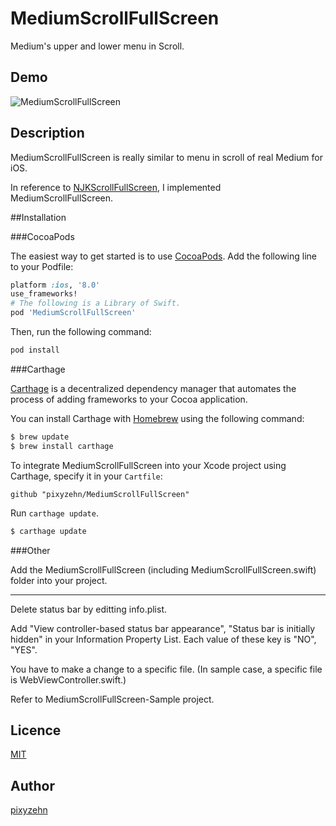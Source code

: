 MediumScrollFullScreen
====================

Medium's upper and lower menu in Scroll.

## Demo

![MediumScrollFullScreen](https://github.com/pixyzehn/MediumScrollFullScreen/blob/master/Assets/MediumScrollFullScreen.gif)

## Description

MediumScrollFullScreen is really similar to menu in scroll of real Medium for iOS.

In reference to [NJKScrollFullScreen](https://github.com/ninjinkun/NJKScrollFullScreen), I implemented MediumScrollFullScreen.

##Installation

###CocoaPods


The easiest way to get started is to use [CocoaPods](http://cocoapods.org/). Add the following line to your Podfile:

```ruby
platform :ios, '8.0'
use_frameworks!
# The following is a Library of Swift.
pod 'MediumScrollFullScreen'
```

Then, run the following command:

```ruby
pod install
```

###Carthage

[Carthage](https://github.com/Carthage/Carthage) is a decentralized dependency manager that automates the process of adding frameworks to your Cocoa application.

You can install Carthage with [Homebrew](http://brew.sh/) using the following command:

```bash
$ brew update
$ brew install carthage
```

To integrate MediumScrollFullScreen into your Xcode project using Carthage, specify it in your `Cartfile`:

```ogdl
github "pixyzehn/MediumScrollFullScreen"
```

Run `carthage update`.

```bash
$ carthage update
```
###Other

Add the MediumScrollFullScreen (including MediumScrollFullScreen.swift) folder into your project.

---

Delete status bar by editting info.plist.

Add "View controller-based status bar appearance", "Status bar is initially hidden" in your Information Property List. Each value of these key is "NO", "YES".

You have to make a change to a specific file.
(In sample case, a specific file is WebViewController.swift.)

Refer to MediumScrollFullScreen-Sample project.

## Licence

[MIT](https://github.com/pixyzehn/MediumScrollFullScreen/blob/master/LICENSE)

## Author

[pixyzehn](https://github.com/pixyzehn)

